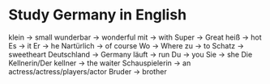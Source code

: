 # Study Germany in English
klein  -> small
wunderbar -> wonderful
mit -> with
Super -> Great
heiß -> hot
Es -> it
Er -> he 
Nartürlich -> of course
Wo -> Where
zu -> to
Schatz -> sweetheart
Deutschland -> Germany
läuft -> run 
Du -> you
Sie -> she 
Die Kellnerin/Der kellner -> the waiter
Schauspielerin -> an actress/actress/players/actor
Bruder -> brother 


